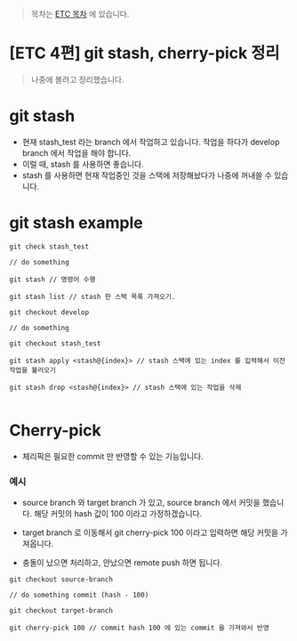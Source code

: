 > 목차는 [ETC 목차](https://insanelysimple.tistory.com/category/ETC) 에 있습니다.



# [ETC 4편] git stash, cherry-pick 정리



> 나중에 볼려고 정리했습니다.



# git stash

- 현재 stash_test 라는 branch 에서 작업하고 있습니다. 작업을 하다가 develop branch 에서 작업을 해야 합니다.
- 이럴 때, stash 를 사용하면 좋습니다.
- stash 를 사용하면 현재 작업중인 것을 스택에 저장해놨다가 나중에 꺼내쓸 수 있습니다.



# git stash example

```shell
git check stash_test

// do something

git stash // 명령어 수행

git stash list // stash 한 스택 목록 가져오기.

git checkout develop

// do something

git checkout stash_test

git stash apply <stash@{index}>	// stash 스택에 있는 index 를 입력해서 이전 작업을 불러오기

git stash drop <stash@{index}> // stash 스택에 있는 작업을 삭제


```







# Cherry-pick

- 체리픽은 필요한 commit 만 반영할 수 있는 기능입니다.



### 예시

- source branch 와 target branch 가 있고, source branch 에서 커밋을 했습니다. 해당 커밋의 hash 값이 100 이라고 가정하겠습니다.
- target branch 로 이동해서 git cherry-pick 100 이라고 입력하면 해당 커밋을 가져옵니다.

- 충돌이 났으면 처리하고, 안났으면 remote push 하면 됩니다.



```shell
git checkout source-branch

// do something commit (hash - 100)

git checkout target-branch

git cherry-pick 100 // commit hash 100 에 있는 commit 을 가져와서 반영

```


